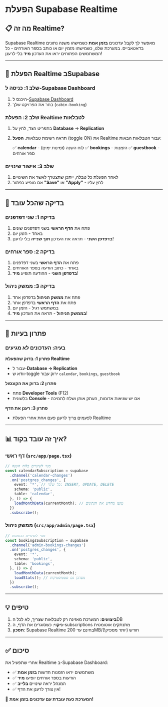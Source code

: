 # הפעלת Supabase Realtime

## 📋 מה זה Realtime?

Supabase Realtime מאפשר לך לקבל עדכונים **בזמן אמת** כשמישהו משנה נתונים בדאטאבייס.
במערכת שלנו, כשמישהו מזמין יום או כותב בספר האורחים - כל המשתמשים הפתוחים יראו את העדכון **מיד** בלי לרענן!

---

## 🔧 הפעלת Realtime בSupabase

### שלב 1: כניסה ל-Supabase Dashboard

1. היכנס ל-[Supabase Dashboard](https://app.supabase.com)
2. בחר את הפרויקט שלך (`cabin-booking`)

### שלב 2: הפעלת Realtime לטבלאות

1. בתפריט הצד, לחץ על **Database** → **Replication**
2. תראה רשימת טבלאות. **הפעל** (toggle ON) את Realtime עבור הטבלאות הבאות:

   ✅ **calendar** - לוח השנה (זמינות ימים)
   ✅ **bookings** - הזמנות
   ✅ **guestbook** - ספר אורחים

### שלב 3: אישור שינויים

1. לאחר הפעלת כל טבלה, ייתכן שתצטרך לאשר את השינויים
2. אם מופיע כפתור **"Save"** או **"Apply"** - לחץ עליו

---

## 🧪 בדיקה שהכל עובד

### בדיקה 1: שני דפדפנים

1. פתח את **הדף הראשי** בשני דפדפנים שונים
2. באחד - הזמן יום
3. **בדפדפן השני** - תראה את העדכון **תוך שנייה** בלי לרענן!

### בדיקה 2: ספר אורחים

1. פתח את **הדף הראשי** בשני דפדפנים
2. באחד - כתוב הודעה בספר האורחים
3. **בדפדפן השני** - ההודעה תופיע **מיד**!

### בדיקה 3: ממשק ניהול

1. פתח את **ממשק הניהול** בדפדפן אחד
2. פתח את **הדף הראשי** בדפדפן אחר
3. במשתמש רגיל - הזמן יום
4. **בממשק הניהול** - תראה את העדכון **מיד**!

---

## 🐛 פתרון בעיות

### בעיה: העדכונים לא מגיעים

**פתרון 1: בדוק שהפעלת Realtime**
- עבור ל-**Database → Replication**
- וודא ש-toggle ירוק עבור `calendar`, `bookings`, `guestbook`

**פתרון 2: בדוק את הקונסול**
- פתח **Developer Tools** (F12)
- בלשונית **Console** - אם יש שגיאות אדומות, העתק אותן ושלח לתמיכה

**פתרון 3: רענן את הדף**
- לפעמים צריך לרענן פעם אחת אחרי הפעלת Realtime

---

## 📊 איך זה עובד בקוד?

### דף ראשי (`src/app/page.tsx`)

```typescript
// מנוי לשינויים בלוח השנה
const calendarSubscription = supabase
  .channel('calendar-changes')
  .on('postgres_changes', {
    event: '*', // כל שינוי: INSERT, UPDATE, DELETE
    schema: 'public',
    table: 'calendar',
  }, () => {
    loadMonthData(currentMonth); // טוען מחדש את הנתונים
  })
  .subscribe();
```

### ממשק ניהול (`src/app/admin/page.tsx`)

```typescript
// מנוי לשינויים בהזמנות
const bookingsSubscription = supabase
  .channel('admin-bookings-changes')
  .on('postgres_changes', {
    event: '*',
    schema: 'public',
    table: 'bookings',
  }, () => {
    loadMonthData(currentMonth);
    loadStats(); // מעדכן גם סטטיסטיקות
  })
  .subscribe();
```

---

## 💡 טיפים

1. **ביצועים**: המערכת מאזינה רק לטבלאות שצריך, לא לכל הDB
2. **ניקוי**: כשסוגרים את הדף, ה-subscriptions מתנתקים אוטומטית
3. **חסכון**: Supabase Realtime בחינם עד 200MB/חודש (יותר מספיק!)

---

## ✅ סיכום

אחרי שתפעיל את Realtime ב-Supabase Dashboard:

- ✅ משתמשים יראו הזמנות חדשות **בזמן אמת**
- ✅ הודעות בספר אורחים יופיעו **מיד**
- ✅ המנהל יראה שינויים **בלייב**
- ✅ אין צורך לרענן את הדף!

🎉 **המערכת כעת עובדת עם עדכונים בזמן אמת!**

